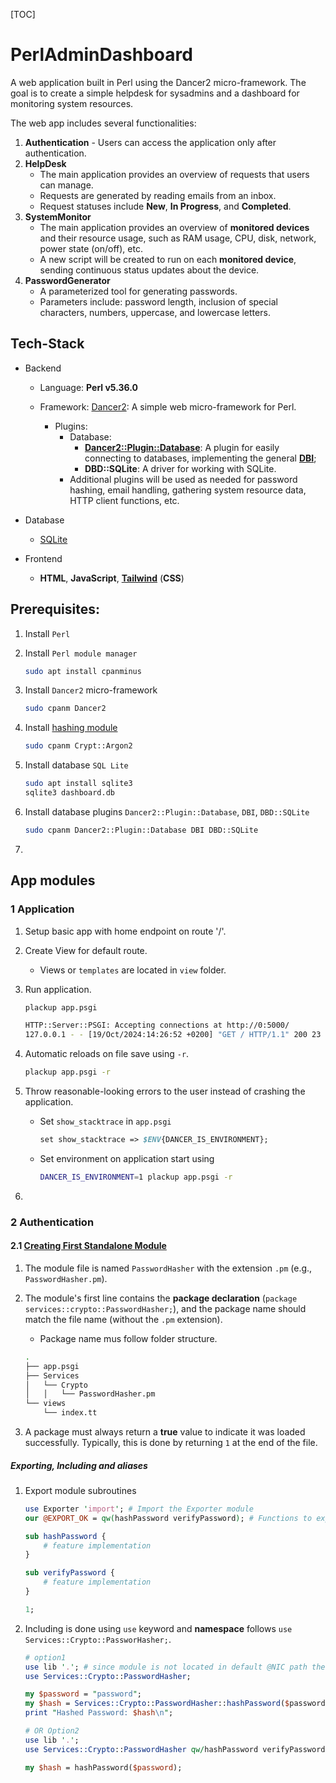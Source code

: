 
[TOC]

# PerlAdminDashboard

A web application built in Perl using the Dancer2 micro-framework. The goal is to create a simple helpdesk for sysadmins and a dashboard for monitoring system resources.

The web app includes several functionalities:

1. **Authentication** - Users can access the application only after authentication.
2. **HelpDesk**
   - The main application provides an overview of requests that users can manage.
   - Requests are generated by reading emails from an inbox.
   - Request statuses include **New**, **In Progress**, and **Completed**.
3. **SystemMonitor**
   - The main application provides an overview of **monitored devices** and their resource usage, such as RAM usage, CPU, disk, network, power state (on/off), etc.
   - A new script will be created to run on each **monitored device**, sending continuous status updates about the device.
4. **PasswordGenerator**
   - A parameterized tool for generating passwords.
   - Parameters include: password length, inclusion of special characters, numbers, uppercase, and lowercase letters.

## Tech-Stack

- Backend

  - Language: **Perl v5.36.0**

  - Framework: [Dancer2](https://metacpan.org/dist/Dancer2/view/lib/Dancer2/Tutorial.pod): A simple web micro-framework for Perl.

    - Plugins:
      - Database:
        - **[Dancer2::Plugin::Database](https://metacpan.org/dist/Dancer2/view/lib/Dancer2/Tutorial.pod#Configuring-plugins)**: A plugin for easily connecting to databases, implementing the general **[DBI](https://metacpan.org/pod/DBI)**;
        - **DBD::SQLite**: A driver for working with SQLite.
      - Additional plugins will be used as needed for password hashing, email handling, gathering system resource data, HTTP client functions, etc.

- Database

  - [SQLite](https://www.sqlite.org/)

- Frontend

  - **HTML**, **JavaScript**, [**Tailwind**](https://tailwindcss.com/) (**CSS**)


## Prerequisites:

1. Install `Perl`
1. Install `Perl module manager`

   ```bash
   sudo apt install cpanminus
   ```
1. Install `Dancer2` micro-framework

   ```bash
   sudo cpanm Dancer2
   ```
1. Install [hashing module](https://metacpan.org/pod/Crypt::Argon2)

   ```bash
   sudo cpanm Crypt::Argon2
   ```
1. Install database `SQL Lite`

   ```bash
   sudo apt install sqlite3
   sqlite3 dashboard.db
   ```
1. Install database plugins `Dancer2::Plugin::Database`, `DBI`, `DBD::SQLite`

   ```bash
   sudo cpanm Dancer2::Plugin::Database DBI DBD::SQLite
   ```
1. 

## App modules

### 1 Application

1. Setup basic app with home endpoint on route '/'.

2. Create View for default route.

   - Views or `templates` are located in `view` folder.

3. Run application.

   ```bash
   plackup app.psgi
   
   HTTP::Server::PSGI: Accepting connections at http://0:5000/
   127.0.0.1 - - [19/Oct/2024:14:26:52 +0200] "GET / HTTP/1.1" 200 23 "-" "Mozilla/5.0 (X11; Linux x86_64; rv:128.0) Gecko/20100101 Firefox/128.0"
   ```

4. Automatic reloads on file save using `-r`.

   ```bash
   plackup app.psgi -r
   ```

5. Throw reasonable-looking errors to the user instead of crashing the application.

   - Set `show_stacktrace` in `app.psgi`

     ```perl
     set show_stacktrace => $ENV{DANCER_IS_ENVIRONMENT};
     ```

   - Set environment on application start using

     ```bash
     DANCER_IS_ENVIRONMENT=1 plackup app.psgi -r
     ```

6. 

### 2 Authentication

#### 2.1 [Creating First Standalone Module](https://www.geeksforgeeks.org/perl-modules/)

1. The module file is named `PasswordHasher` with the extension `.pm` (e.g., `PasswordHasher.pm`).

2. The module's first line contains the **package declaration** (`package services::crypto::PasswordHasher;`), and the package name should match the file name (without the `.pm` extension).

   - Package name mus follow folder structure.

   ```bash
   .
   ├── app.psgi
   ├── Services
   │   └── Crypto
   │   │   └── PasswordHasher.pm
   └── views
       └── index.tt
   ```

3. A package must always return a **true** value to indicate it was loaded successfully. Typically, this is done by returning `1` at the end of the file.

##### Exporting, Including and aliases

1. Export module subroutines

   ```perl
   use Exporter 'import'; # Import the Exporter module
   our @EXPORT_OK = qw(hashPassword verifyPassword); # Functions to export
   
   sub hashPassword {
       # feature implementation
   }
   
   sub verifyPassword {
       # feature implementation
   }
   
   1;
   ```

2. Including is done using `use` keyword and **namespace** follows `use Services::Crypto::PassworHasher;`.

   ```perl
   # option1
   use lib '.'; # since module is not located in default @NIC path then it's required to specify path
   use Services::Crypto::PasswordHasher;
   
   my $password = "password";
   my $hash = Services::Crypto::PasswordHasher::hashPassword($password);
   print "Hashed Password: $hash\n";
   
   # OR Option2
   use lib '.';
   use Services::Crypto::PasswordHasher qw/hashPassword verifyPassword/; # import methods
   
   my $hash = hashPassword($password);
   ```


